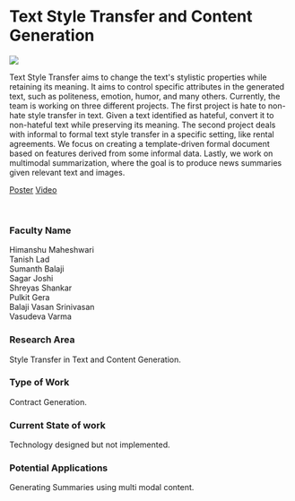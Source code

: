 # Text Style Transfer and Content Generation

![](44.%20Text%20Style%20Transfer%20and%20Content%20Generation.png)

Text Style Transfer aims to change the text's stylistic properties while retaining its meaning. It aims to control specific attributes in the generated text, such as politeness, emotion, humor, and many others. Currently, the team is working on three different projects. The first project is hate to non-hate style transfer in text. Given a text identified as hateful, convert it to non-hateful text while preserving its meaning. The second project deals with informal to formal text style transfer in a specific setting, like rental agreements. We focus on creating a template-driven formal document based on features derived from some informal data. Lastly, we work on multimodal summarization, where the goal is to produce news summaries given relevant text and images.

[Poster](44.%20Text%20Style%20Transfer%20and%20Content%20Generation.pdf)
[Video](https://rndshowcase.iiit.ac.in/tto/TTO_website_data/Videos/285.mp4)

<br>


### Faculty Name

Himanshu Maheshwari<br>
Tanish Lad<br>
Sumanth Balaji<br>
Sagar Joshi<br>
Shreyas Shankar<br>
Pulkit Gera<br>
Balaji Vasan Srinivasan<br>
Vasudeva Varma


### Research Area

Style Transfer in Text and Content Generation.


### Type of Work

Contract Generation.


### Current State of work

Technology designed but not implemented.


### Potential Applications

Generating Summaries using multi modal content.
